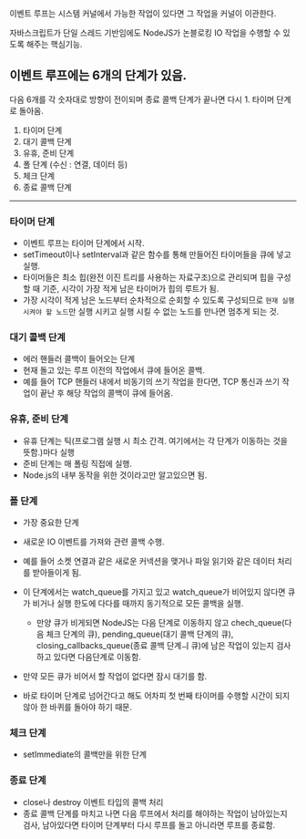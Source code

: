 이벤트 루프는 시스템 커널에서 가능한 작업이 있다면 그 작업을 커널이 이관한다.

자바스크립트가 단일 스레드 기반임에도 NodeJS가 논블로킹 IO 작업을 수행할 수 있도록 해주는 핵심기능.

## 이벤트 루프에는 6개의 단계가 있음.

다음 6개를 각 숫자대로 방향이 전이되며 종료 콜백 단계가 끝나면 다시 1. 타이머 단계로 돌아옴.

1. 타이머 단계
2. 대기 콜백 단계
3. 유휴, 준비 단계
4. 폴 단계 (수신 : 연결, 데이터 등)
5. 체크 단계
6. 종료 콜백 단계

---

### 타이머 단계

- 이벤트 루프는 타이머 단계에서 시작.
- setTimeout이나 setInterval과 같은 함수를 통해 만들어진 타이머들을 큐에 넣고 실행.
- 타이머들은 최소 힙(완전 이진 트리를 사용하는 자료구조)으로 관리되며 힙을 구성할 때 기준, 시각이 가장 적게 남은 타이머가 힙의 루트가 됨.
- 가장 시각이 적게 남은 노드부터 순차적으로 순회할 수 있도록 구성되므로 `현재 실행시켜야 할 노드`만 실행 시키고 실행 시킬 수 없는 노드를 만나면 멈추게 되는 것.

### 대기 콜백 단계

- 에러 핸들러 콜백이 들어오는 단계
- 현재 돌고 있는 루프 이전의 작업에서 큐에 들어온 콜백.
- 예를 들어 TCP 핸들러 내에서 비동기의 쓰기 작업을 한다면, TCP 통신과 쓰기 작업이 끝난 후 해당 작업의 콜백이 큐에 들어옴.

### 유휴, 준비 단계

- 유휴 단계는 틱(프로그램 실행 시 최소 간격. 여기에서는 각 단계가 이동하는 것을 뜻함.)마다 실행
- 준비 단계는 매 폴링 직접에 실행.
- Node.js의 내부 동작을 위한 것이라고만 알고있으면 됨.

### 폴 단계

- 가장 중요한 단계
- 새로운 IO 이벤트를 가져와 관련 콜백 수행.
- 예를 들어 소켓 연결과 같은 새로운 커넥션을 맺거나 파일 읽기와 같은 데이터 처리를 받아들이게 됨.
- 이 단계에서는 watch_queue를 가지고 있고 watch_queue가 비어있지 않다면 큐가 비거나 실행 한도에 다다를 때까지 동기적으로 모든 콜백을 실행.

  - 만양 큐가 비게되면 NodeJS는 다음 단계로 이동하지 않고 chech_queue(다음 체크 단계의 큐), pending_queue(대기 콜백 단계의 큐), closing_callbacks_queue(종료 콜백 단계ㅢ 큐)에 남은 작업이 있는지 검사하고 있다면 다음단계로 이동함.

- 만약 모든 큐가 비어서 할 작업이 없다면 잠시 대기를 함.
- 바로 타이머 단계로 넘어간다고 해도 어차피 첫 번째 타이머를 수행할 시간이 되지 않아 한 바퀴를 돌아야 하기 때문.

### 체크 단계

- setImmediate의 콜백만을 위한 단계

### 종료 단계

- close나 destroy 이벤트 타입의 콜백 처리
- 종료 콜백 단계를 마치고 나면 다음 루프에서 처리를 해야하는 작업이 남아있는지 검사, 남아있다면 타이머 단계부터 다시 루프를 돌고 아니라면 루프를 종료함.
